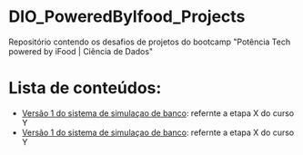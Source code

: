 # DIO_PoweredByIfood_Projects
Repositório contendo os desafios de projetos do bootcamp "Potência Tech powered by iFood | Ciência de Dados"

# Lista de conteúdos:
  - [Versão 1 do sistema de simulaçao de banco](sis_banco_v1): refernte a etapa X do curso Y
  - [Versão 1 do sistema de simulaçao de banco](sis_banco_v2): refernte a etapa X do curso Y
